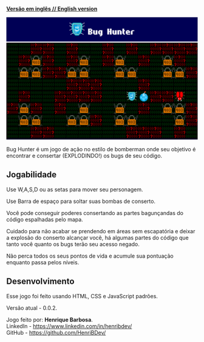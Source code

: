 [**Versão em inglês // English version**](README.md)

![Titulo](media/readme/title.png)
![Jogabilidade](media/readme/gameplay.png)

Bug Hunter é um jogo de ação no estilo de bomberman onde seu objetivo é encontrar e consertar (EXPLODINDO!) os bugs de seu código.

## Jogabilidade

Use W,A,S,D ou as setas para mover seu personagem.

Use Barra de espaço para soltar suas bombas de conserto.

Você pode conseguir poderes consertando as partes bagunçandas do código espalhadas pelo mapa.

Cuidado para não acabar se prendendo em áreas sem escapatória e deixar a explosão do conserto alcançar você, há algumas partes do código que tanto você quanto os bugs terão seu acesso negado.

Não perca todos os seus pontos de vida e acumule sua pontuação enquanto passa pelos níveis.

## Desenvolvimento

Esse jogo foi feito usando HTML, CSS e JavaScript padrões.

Versão atual - 0.0.2.

Jogo feito por: <b>Henrique Barbosa</b>.<br>LinkedIn - https://www.linkedin.com/in/henribdev/<br>GitHub - https://github.com/HenriBDev/